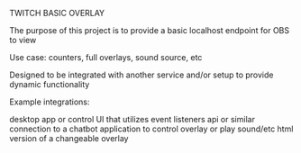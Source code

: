 TWITCH BASIC OVERLAY


The purpose of this project is to provide a basic localhost endpoint for OBS to view

Use case: counters, full overlays, sound source, etc

Designed to be integrated with another service and/or setup to provide dynamic functionality

Example integrations:

desktop app or control UI that utilizes event listeners
api or similar connection to a chatbot application to control overlay or play sound/etc
html version of a changeable overlay 
